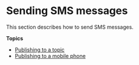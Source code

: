 # Sending SMS messages<a name="sms_sending-overview.xml"></a>

This section describes how to send SMS messages\. 

**Topics**
+ [Publishing to a topic](sms_publish-to-topic.md)
+ [Publishing to a mobile phone](sms_publish-to-phone.md)